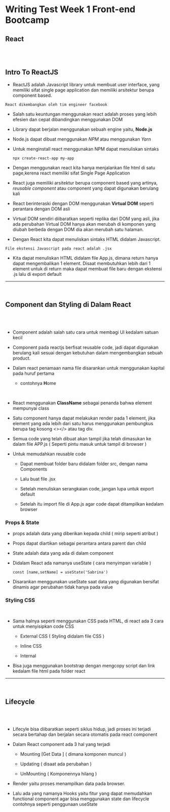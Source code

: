 # Writing Test Week 1 Front-end Bootcamp

## React

<br/>
<br/>

## **Intro To ReactJS**

- ReactJS adalah Javascript library untuk membuat user interface, yang memiliki sifat single page application dan memiliki arsitektur berupa component based.

`React dikembangkan oleh tim engineer facebook`

- Salah satu keuntungan menggunakan react adalah proses yang lebih efesien dan cepat dibandingkan menggunakan DOM

- Library dapat berjalan menggunakan sebuah engine yaitu, **Node.js**

- Node.js dapat dibuat menggunakan _NPM_ atau menggunakan _Yarn_

- Untuk menginstall react menggunakan NPM dapat menuliskan sintaks

  ```
  npx create-react-app my-app
  ```

- Dengan menggunakan react kita hanya menjalankan file html di satu page,kerena react memiliki sifat Single Page Application

- React juga memiliki arsitektur berupa component based yang artinya, _reusable component_ atau component yang dapat digunakan berulang kali

- React berinteraski dengan DOM menggunakan **Virtual DOM** seperti perantara dengan DOM asli

- Virtual DOM sendiri diibaratkan seperti replika dari DOM yang asli, jika ada perubahan Virtual DOM hanya akan merubah di komponen yang diubah berbeda dengan DOM dia akan merubah satu halaman.



- Dengan React kita dapat menuliskan sintaks HTML didalam Javascript.

`File ekstensi Javascript pada react adalah .jsx`

- Kita dapat menuliskan HTML didalam file App.js, dimana return hanya dapat mengembalikan 1 element. Disaat membutuhkan lebih dari 1 element untuk di return maka dapat membuat file baru dengan ekstensi .js lalu di export default
---

<br>

## Component dan Styling di Dalam React

<br/>
<br/>

- Component adalah salah satu cara untuk membagi UI kedalam satuan kecil

- Component pada reactjs berfisat reusable code, jadi dapat digunakan berulang kali sesuai dengan kebutuhan dalam mengembangkan sebuah product.

- Dalam react penamaan nama file disarankan untuk menggunakan kapital pada huruf pertama

  - contohnya **H**ome

<br>

- React menggunakan **ClassName** sebagai penanda bahwa element mempunyai class

- Satu component hanya dapat melakukan render pada 1 element, jika element yang ada lebih dari satu harus menggunakan pembungkus berupa tag kosong <></> atau tag div.

- Semua code yang telah dibuat akan tampil jika telah dimasukan ke dalam file APP.js ( Seperti pintu masuk untuk tampil di browser )

- Untuk memudahkan reusable code

  - Dapat membuat folder baru didalam folder src, dengan nama Components

  - Lalu buat file .jsx

  - Setelah menuliskan serangkaian code, jangan lupa untuk export default

  - Setelah itu import file di App.js agar code dapat ditampilkan kedalam browser

### Props & State

- props adalah data yang diberikan kepada child ( mirip seperti atribut )

- Props dapat diartikan sebagai perantara antara parent dan child

- State adalah data yang ada di dalam component

- Didalam React ada namanya useState ( cara menyimpan variable )

  ```
  const [name,setName] = useState('Sabrina')
  ```

- Disarankan menggunakan useState saat data yang digunakan bersifat dinamis agar perubahan tidak hanya pada value

### Styling CSS

<br>

- Sama halnya seperti menggunakan CSS pada HTML, di react ada 3 cara untuk menyisipkan code CSS

  - External CSS ( Styling didalam file CSS )

  - Inline CSS

  - Internal

- Bisa juga menggunakan bootstrap dengan mengcopy script dan link kedalam file html pada folder react

---

<br>

## Lifecycle

<br>
<br>

- Lifecyle bisa diibaratkan seperti siklus hidup, jadi proses ini terjadi secara bertahap dan berjalan secara otomatis pada react component

- Dalam React component ada 3 hal yang terjadi

  - Mounting [Get Data ] ( dimana komponen muncul )

  - Updating ( disaat ada perubahan )

  - UnMounting ( Komponennya hilang )

- Render yaitu proses menampilkan data pada browser.

- Lalu ada yang namanya Hooks yaitu fitur yang dapat memudahkan functional component agar bisa menggunakan state dan lifecycle contohnya seperti penggunaan useState
